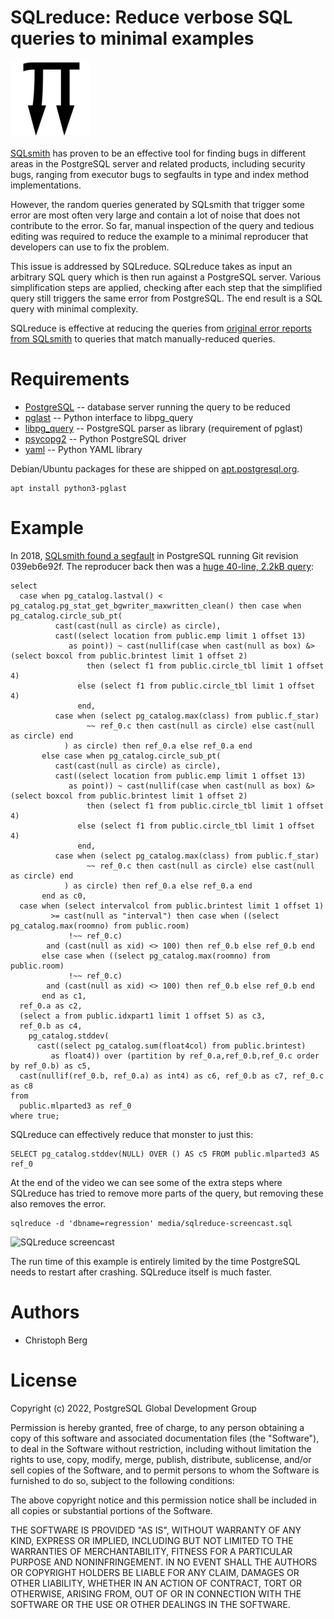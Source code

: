 SQLreduce: Reduce verbose SQL queries to minimal examples
=========================================================

![SQLreduce logo](media/sqlreduce.png)

[SQLsmith](https://github.com/anse1/sqlsmith) has proven to be an effective
tool for finding bugs in different areas in the PostgreSQL server and related
products, including security bugs, ranging from executor bugs to segfaults in
type and index method implementations.

However, the random queries generated by SQLsmith that trigger some error are
most often very large and contain a lot of noise that does not contribute to
the error. So far, manual inspection of the query and tedious editing was
required to reduce the example to a minimal reproducer that developers can use
to fix the problem.

This issue is addressed by SQLreduce. SQLreduce takes as input an arbitrary SQL
query which is then run against a PostgreSQL server. Various simplification
steps are applied, checking after each step that the simplified query still
triggers the same error from PostgreSQL. The end result is a SQL query with
minimal complexity.

SQLreduce is effective at reducing the queries from
[original error reports from SQLsmith](https://github.com/anse1/sqlsmith/wiki#score-list)
to queries that match manually-reduced queries.

# Requirements

* [PostgreSQL](https://www.postgresql.org/) -- database server running the query to be reduced
* [pglast](https://github.com/lelit/pglast) -- Python interface to libpg_query
* [libpg_query](https://github.com/pganalyze/libpg_query) -- PostgreSQL parser as library (requirement of pglast)
* [psycopg2](https://www.psycopg.org/) -- Python PostgreSQL driver
* [yaml](https://pyyaml.org/) -- Python YAML library

Debian/Ubuntu packages for these are shipped on [apt.postgresql.org](https://apt.postgresql.org).

```
apt install python3-pglast
```

# Example

In 2018,
[SQLsmith found a segfault](https://www.postgresql.org/message-id/87woxi24uw.fsf@ansel.ydns.eu)
in PostgreSQL running Git revision 039eb6e92f. The reproducer back then was a
[huge 40-line, 2.2kB query](media/sqlreduce-screencast.sql):

```
select
  case when pg_catalog.lastval() < pg_catalog.pg_stat_get_bgwriter_maxwritten_clean() then case when pg_catalog.circle_sub_pt(
          cast(cast(null as circle) as circle),
          cast((select location from public.emp limit 1 offset 13)
             as point)) ~ cast(nullif(case when cast(null as box) &> (select boxcol from public.brintest limit 1 offset 2)
                 then (select f1 from public.circle_tbl limit 1 offset 4)
               else (select f1 from public.circle_tbl limit 1 offset 4)
               end,
          case when (select pg_catalog.max(class) from public.f_star)
                 ~~ ref_0.c then cast(null as circle) else cast(null as circle) end
            ) as circle) then ref_0.a else ref_0.a end
       else case when pg_catalog.circle_sub_pt(
          cast(cast(null as circle) as circle),
          cast((select location from public.emp limit 1 offset 13)
             as point)) ~ cast(nullif(case when cast(null as box) &> (select boxcol from public.brintest limit 1 offset 2)
                 then (select f1 from public.circle_tbl limit 1 offset 4)
               else (select f1 from public.circle_tbl limit 1 offset 4)
               end,
          case when (select pg_catalog.max(class) from public.f_star)
                 ~~ ref_0.c then cast(null as circle) else cast(null as circle) end
            ) as circle) then ref_0.a else ref_0.a end
       end as c0,
  case when (select intervalcol from public.brintest limit 1 offset 1)
         >= cast(null as "interval") then case when ((select pg_catalog.max(roomno) from public.room)
             !~~ ref_0.c)
        and (cast(null as xid) <> 100) then ref_0.b else ref_0.b end
       else case when ((select pg_catalog.max(roomno) from public.room)
             !~~ ref_0.c)
        and (cast(null as xid) <> 100) then ref_0.b else ref_0.b end
       end as c1,
  ref_0.a as c2,
  (select a from public.idxpart1 limit 1 offset 5) as c3,
  ref_0.b as c4,
    pg_catalog.stddev(
      cast((select pg_catalog.sum(float4col) from public.brintest)
         as float4)) over (partition by ref_0.a,ref_0.b,ref_0.c order by ref_0.b) as c5,
  cast(nullif(ref_0.b, ref_0.a) as int4) as c6, ref_0.b as c7, ref_0.c as c8
from
  public.mlparted3 as ref_0
where true;
```

SQLreduce can effectively reduce that monster to just this:

```
SELECT pg_catalog.stddev(NULL) OVER () AS c5 FROM public.mlparted3 AS ref_0
```

At the end of the video we can see some of the extra steps where SQLreduce has
tried to remove more parts of the query, but removing these also removes the
error.

```
sqlreduce -d 'dbname=regression' media/sqlreduce-screencast.sql
```

![SQLreduce screencast](media/sqlreduce-screencast.gif)

The run time of this example is entirely limited by the time PostgreSQL needs to
restart after crashing. SQLreduce itself is much faster.

# Authors

* Christoph Berg

# License

Copyright (c) 2022, PostgreSQL Global Development Group

Permission is hereby granted, free of charge, to any person obtaining a copy of
this software and associated documentation files (the "Software"), to deal in
the Software without restriction, including without limitation the rights to
use, copy, modify, merge, publish, distribute, sublicense, and/or sell copies
of the Software, and to permit persons to whom the Software is furnished to do
so, subject to the following conditions:

The above copyright notice and this permission notice shall be included in all
copies or substantial portions of the Software.

THE SOFTWARE IS PROVIDED "AS IS", WITHOUT WARRANTY OF ANY KIND, EXPRESS OR
IMPLIED, INCLUDING BUT NOT LIMITED TO THE WARRANTIES OF MERCHANTABILITY,
FITNESS FOR A PARTICULAR PURPOSE AND NONINFRINGEMENT. IN NO EVENT SHALL THE
AUTHORS OR COPYRIGHT HOLDERS BE LIABLE FOR ANY CLAIM, DAMAGES OR OTHER
LIABILITY, WHETHER IN AN ACTION OF CONTRACT, TORT OR OTHERWISE, ARISING FROM,
OUT OF OR IN CONNECTION WITH THE SOFTWARE OR THE USE OR OTHER DEALINGS IN THE
SOFTWARE.
